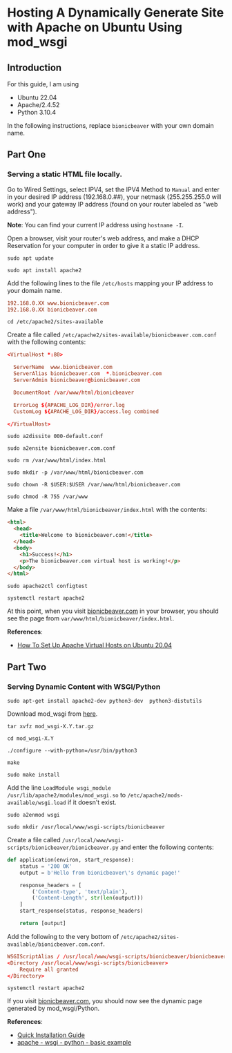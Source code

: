 # Hosting A Dynamically Generate Site with Apache on Ubuntu Using mod_wsgi

## Introduction

For this guide, I am using

- Ubuntu 22.04
- Apache/2.4.52
- Python 3.10.4

In the following instructions, replace `bionicbeaver` with your own domain name.

## Part One

### Serving a static HTML file locally.

Go to Wired Settings, select IPV4, set the IPV4 Method to `Manual` and enter in your desired IP address (192.168.0.##), your netmask (255.255.255.0 will work) and your gateway IP address (found on your router labeled as "web address").

**Note**: You can find your current IP address using `hostname -I`.

Open a browser, visit your router's web address, and make a DHCP Reservation for your computer in order to give it a static IP address.

`sudo apt update`

`sudo apt install apache2`

Add the following lines to the file `/etc/hosts` mapping your IP address to your domain name.

```conf
192.168.0.XX www.bionicbeaver.com
192.168.0.XX bionicbeaver.com
```

`cd /etc/apache2/sites-available`

Create a file called `/etc/apache2/sites-available/bionicbeaver.com.conf` with the following contents:

```conf
<VirtualHost *:80>

  ServerName  www.bionicbeaver.com
  ServerAlias bionicbeaver.com  *.bionicbeaver.com
  ServerAdmin bionicbeaver@bionicbeaver.com

  DocumentRoot /var/www/html/bionicbeaver

  ErrorLog ${APACHE_LOG_DIR}/error.log
  CustomLog ${APACHE_LOG_DIR}/access.log combined

</VirtualHost>
```

`sudo a2dissite 000-default.conf`

`sudo a2ensite bionicbeaver.com.conf`

`sudo rm /var/www/html/index.html`

`sudo mkdir -p /var/www/html/bionicbeaver.com`

`sudo chown -R $USER:$USER /var/www/html/bionicbeaver.com`

`sudo chmod -R 755 /var/www`


Make a file `/var/www/html/bionicbeaver/index.html` with the contents:

```html
<html>
  <head>
    <title>Welcome to bionicbeaver.com!</title>
  </head>
  <body>
    <h1>Success!</h1>
    <p>The bionicbeaver.com virtual host is working!</p>
  </body>
</html>
```

`sudo apache2ctl configtest`

`systemctl restart apache2`

At this point, when you visit [bionicbeaver.com](bionicbeaver.com) in your browser, you should see the page from `var/www/html/bionicbeaver/index.html`.

**References**:

- [How To Set Up Apache Virtual Hosts on Ubuntu 20.04](https://www.digitalocean.com/community/tutorials/how-to-set-up-apache-virtual-hosts-on-ubuntu-20-04)

## Part Two

### Serving Dynamic Content with WSGI/Python

`sudo apt-get install apache2-dev python3-dev  python3-distutils`

Download mod_wsgi from [here](https://github.com/GrahamDumpleton/mod_wsgi/releases).

`tar xvfz mod_wsgi-X.Y.tar.gz`

`cd mod_wsgi-X.Y`

`./configure --with-python=/usr/bin/python3`

`make`

`sudo make install`

Add the line `LoadModule wsgi_module /usr/lib/apache2/modules/mod_wsgi.so` to `/etc/apache2/mods-available/wsgi.load` if it doesn't exist.

`sudo a2enmod wsgi`

`sudo mkdir /usr/local/www/wsgi-scripts/bionicbeaver`

Create a file called `/usr/local/www/wsgi-scripts/bionicbeaver/bionicbeaver.py` and enter the following contents:

```python
def application(environ, start_response):
    status = '200 OK'
    output = b'Hello from bionicbeaver\'s dynamic page!'

    response_headers = [
        ('Content-type', 'text/plain'),
        ('Content-Length', str(len(output)))
    ]
    start_response(status, response_headers)

    return [output]
```

Add the following to the very bottom of `/etc/apache2/sites-available/bionicbeaver.com.conf`.

```conf
WSGIScriptAlias / /usr/local/www/wsgi-scripts/bionicbeaver/bionicbeaver.py
<Directory /usr/local/www/wsgi-scripts/bionicbeaver>
    Require all granted
</Directory>
```

`systemctl restart apache2`

If you visit [bionicbeaver.com](bionicbeaver.com), you should now see the dynamic page generated by mod_wsgi/Python.

**References**:

- [Quick Installation Guide](https://modwsgi.readthedocs.io/en/master/user-guides/quick-installation-guide.html)
- [apache - wsgi - python - basic example](https://stackoverflow.com/a/41827304/9576988)

